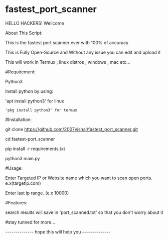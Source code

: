 # fastest_port_scanner

HELLO HACKERS!
Wellcome

About This Script:

This is the fastest port scanner ever with 100% of accuracy

This is Fully Open-Source and Without any issue you can edit and upload it

This will work in Termux , linux distros , windows , mac etc...

#Requirement:

Python3

Install python by using: 

'apt install python3' for linux

    'pkg install python3' for termux

#Installation:

git clone https://github.com/2007vishal/fastest_port_scanner.git

cd fastest-port_scanner

pip install -r requirements.txt

python3 main.py

#Usage:

Enter Targeted IP or Website name which you want to scan open ports. e.x(targetip.com)

Enter last ip range. (e.x 10000)

#Features:

search results will save in 'port_scanned.txt' so that you don't worry about it

#stay tunned for more...

-------------- hope this will help you --------------
